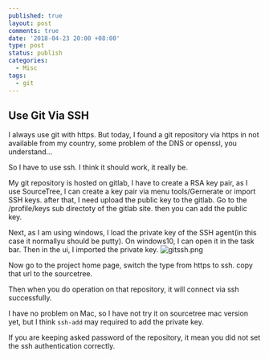 ```yaml
---
published: true
layout: post
comments: true
date: '2018-04-23 20:00 +08:00'
type: post
status: publish
categories:
  - Misc
tags:
  - git
---
```

## Use Git Via SSH

I always use git with https. But today, I found a git repository via https in not available from my country, some problem of the DNS or openssl, you understand...

So I have to use ssh. I think it should work, it really be.

My git repository is hosted on gitlab, I have to create a RSA key pair, as I use SourceTree, I can create a key pair via menu tools/Gernerate or import SSH keys. after that, I need upload the public key to the gitlab. Go to the /profile/keys sub directoty of the gitlab site. then you can add the public key.

Next, as I am using windows, I load the private key of the SSH agent(in this case it normallyu should be putty). On windows10, I can open it in the task bar. Then in the ui, I imported the private key.
![gitssh.png]({{site.baseurl}}/_posts/assets/gitssh.png)


Now go to the project home page, switch the type from https to ssh. copy that url to the sourcetree.

Then when you do operation on that repository, it will connect via ssh successfully.

I have no problem on Mac, so I have not try it on sourcetree mac version yet, but I think `ssh-add` may required to add the private key.

If you are keeping asked password of the repository, it mean you did not set the ssh authentication correctly.

